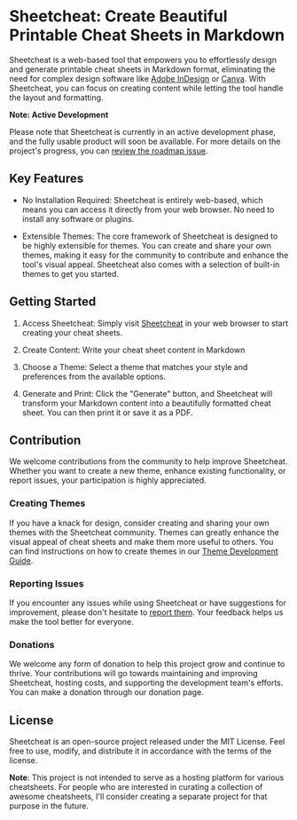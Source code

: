 
# Sheetcheat: Create Beautiful Printable Cheat Sheets in Markdown

Sheetcheat is a web-based tool that empowers you to effortlessly design and generate printable cheat sheets in Markdown format, eliminating the need for complex design software like [Adobe InDesign](https://www.adobe.com/products/indesign.html) or [Canva](https://www.canva.com/). With Sheetcheat, you can focus on creating content while letting the tool handle the layout and formatting.

**Note: Active Development**

Please note that Sheetcheat is currently in an active development phase, and the fully usable product will soon be available. For more details on the project's progress, you can [review the roadmap issue](https://github.com/neverchanje/sheetcheat/issues/1).

## Key Features

- No Installation Required: Sheetcheat is entirely web-based, which means you can access it directly from your web browser. No need to install any software or plugins.

- Extensible Themes: The core framework of Sheetcheat is designed to be highly extensible for themes. You can create and share your own themes, making it easy for the community to contribute and enhance the tool's visual appeal. Sheetcheat also comes with a selection of built-in themes to get you started.

## Getting Started

1. Access Sheetcheat: Simply visit [Sheetcheat]() in your web browser to start creating your cheat sheets.

2. Create Content: Write your cheat sheet content in Markdown

3. Choose a Theme: Select a theme that matches your style and preferences from the available options.

4. Generate and Print: Click the "Generate" button, and Sheetcheat will transform your Markdown content into a beautifully formatted cheat sheet. You can then print it or save it as a PDF.

## Contribution

We welcome contributions from the community to help improve Sheetcheat. Whether you want to create a new theme, enhance existing functionality, or report issues, your participation is highly appreciated.

### Creating Themes

If you have a knack for design, consider creating and sharing your own themes with the Sheetcheat community. Themes can greatly enhance the visual appeal of cheat sheets and make them more useful to others. You can find instructions on how to create themes in our [Theme Development Guide]().

### Reporting Issues

If you encounter any issues while using Sheetcheat or have suggestions for improvement, please don't hesitate to [report them](). Your feedback helps us make the tool better for everyone.

### Donations

We welcome any form of donation to help this project grow and continue to thrive. Your contributions will go towards maintaining and improving Sheetcheat, hosting costs, and supporting the development team's efforts. You can make a donation through our donation page.

## License

Sheetcheat is an open-source project released under the MIT License. Feel free to use, modify, and distribute it in accordance with the terms of the license.

**Note**: This project is not intended to serve as a hosting platform for various cheatsheets. For people who are interested in curating a collection of awesome cheatsheets, I'll consider creating a separate project for that purpose in the future.
